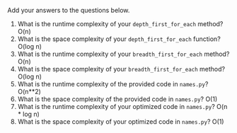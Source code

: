 Add your answers to the questions below.

1. What is the runtime complexity of your `depth_first_for_each` method?
O(n)
2. What is the space complexity of your `depth_first_for_each` function?
O(log n)
3. What is the runtime complexity of your `breadth_first_for_each` method?
O(n)
4. What is the space complexity of your `breadth_first_for_each` method?
O(log n)
5. What is the runtime complexity of the provided code in `names.py`?
O(n**2)
6. What is the space complexity of the provided code in `names.py`?
O(1)
7. What is the runtime complexity of your optimized code in `names.py`?
O(n * log n)
8. What is the space complexity of your optimized code in `names.py`?
O(1)